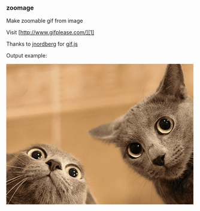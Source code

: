 
### zoomage

Make zoomable gif from image

Visit [http://www.gifplease.com/][1]

Thanks to [jnordberg][2] for [gif.js][3]

Output example:

![gifplease.gif](https://github.com/ltempier/zoomage/raw/master/gifplease.gif)

[1]: http://www.gifplease.com/
[2]: https://github.com/jnordberg
[3]: https://github.com/jnordberg/gif.js
